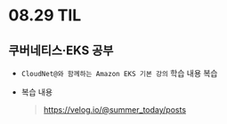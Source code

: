 <h1> 08.29 TIL </h1>

## 쿠버네티스·EKS 공부

- `CloudNet@와 함께하는 Amazon EKS 기본 강의` 학습 내용 복습

- 복습 내용
   > https://velog.io/@summer_today/posts
